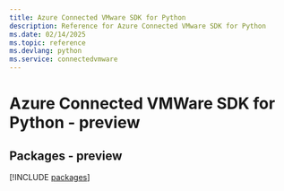 ```yaml
---
title: Azure Connected VMware SDK for Python
description: Reference for Azure Connected VMware SDK for Python
ms.date: 02/14/2025
ms.topic: reference
ms.devlang: python
ms.service: connectedvmware
---
```

# Azure Connected VMWare SDK for Python - preview
## Packages - preview
[!INCLUDE [packages](connected-vmware-index.md)]